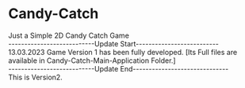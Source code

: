 # Candy-Catch
Just a Simple 2D Candy Catch Game  
---------------------------Update Start--------------------------  
13.03.2023 Game Version 1 has been fully developed. [Its Full files are available in Candy-Catch-Main-Application Folder.]  
---------------------------Update End------------------------------  
This is Version2.

